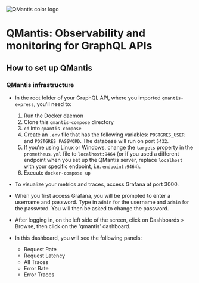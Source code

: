 ![QMantis color logo](https://i.ibb.co/YjZnTdj/QMantis-logo-color-small2.png)

# QMantis: Observability and monitoring for GraphQL APIs

## How to set up QMantis

### QMantis infrastructure

* In the root folder of your GraphQL API, where you imported `qmantis-express`, you'll need to:
  1. Run the Docker daemon
  2. Clone this `qmantis-compose` directory
  3. `cd` into `qmantis-compose`
  4. Create an `.env` file that has the following variables: `POSTGRES_USER` and `POSTGRES_PASSWORD`. The database will run on port `5432`.
  5. If you're using Linux or Windows, change the `targets` property in the `prometheus.yml` file to `localhost:9464` (or if you used a different endpoint when you set up the QMantis server, replace `localhost` with your specific endpoint, i.e. `endpoint:9464`).
  6. Execute `docker-compose up`

* To visualize your metrics and traces, access Grafana at port 3000.
* When you first access Grafana, you will be prompted to enter a username and password. Type in `admin` for the username and `admin` for the password. You will then be asked to change the password.
* After logging in, on the left side of the screen, click on Dashboards > Browse, then click on the 'qmantis' dashboard.
* In this dashboard, you will see the following panels:
  * Request Rate
  * Request Latency
  * All Traces
  * Error Rate
  * Error Traces
